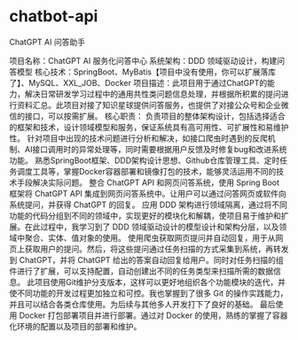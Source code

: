 # chatbot-api
ChatGPT AI 问答助手

项目名称：ChatGPT AI 服务化问答中心
系统架构：DDD 领域驱动设计，构建问答模型
核心技术：SpringBoot、MyBatis【项目中没有使用，你可以扩展落库了】、MySQL、XXL_JOB、Docker
项目描述：此项目用于通过ChatGPT的能力，解决日常研发学习过程中的通用共性类问题信息处理，并根据所积累的提问进行资料汇总。此项目对接了知识星球提供问答服务，也提供了对接公众号和企业微信的接口，可以按需扩展。
核心职责：
负责项目的整体架构设计，包括选择适合的框架和技术，设计领域模型和服务，保证系统具有高可用性、可扩展性和易维护性。
针对项目中出现的技术问题进行分析和解决，如接口爬虫时遇到的反爬机制、AI接口调用时的异常处理等，同时需要根据用户反馈及时修复bug和改进系统功能。
熟悉SpringBoot框架、DDD架构设计思想、Github仓库管理工具、定时任务调度工具等，掌握Docker容器部署和镜像打包的技术，能够灵活运用不同的技术手段解决实际问题。
整合 ChatGPT API 和网页问答系统，使用 Spring Boot 框架将 ChatGPT API 集成到网页问答系统中。让用户可以通过问答网页或软件向系统提问，并获得 ChatGPT 的回复。
应用 DDD 架构进行领域隔离，通过将不同功能的代码分组到不同的领域中，实现更好的模块化和解耦，使项目易于维护和扩展。在此过程中，我学习到了 DDD 领域驱动设计的模型设计和架构分层，以及领域中聚合、实体、值对象的使用。
使用爬虫获取网页提问并自动回复，用于从网页上获取用户的提问。然后，将这些提问通过任务扫描的方式采集到系统，再转发到 ChatGPT，并将 ChatGPT 给出的答案自动回复给用户。同时对任务扫描的组件进行了扩展，可以支持配置，自动创建出不同的任务类型来扫描所需的数据信息。
此项目使用Git维护分支版本，这样可以更好地组织各个功能模块的迭代，并使不同功能的开发过程更加独立和可控。我也掌握到了很多 Git 的操作实践能力，并且可以结合各类仓库使用。为后续与其他多人开发打下了良好的基础。
最后使用 Docker 打包部署项目并进行部署。通过对 Docker 的使用，熟练的掌握了容器化环境的配置以及项目的部署和维护。
